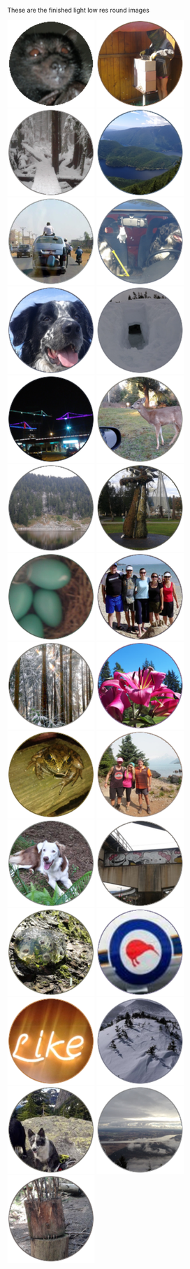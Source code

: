 These are the finished light low res round images
<br>




<p float="left">
<img src="bat.png" alt="drawing" style="width:200px; "/>
<img src="bees.png" alt="drawing" style="width:200px; "/>
<img src="bridge.png" alt="drawing" style="width:200px;"/>
<img src="buntzen.png" alt="drawing" style="width:200px;"/>
<img src="car.png" alt="drawing" style="width:200px;"/>
<img src="car_dog.png" alt="drawing" style="width:200px;"/>
<img src="cato.png" alt="drawing" style="width:200px;"/>
<img src="cave.png" alt="drawing" style="width:200px;"/>
<img src="cranes.png" alt="drawing" style="width:200px;"/>
<img src="deer.png" alt="drawing" style="width:200px;"/>
<img src="dennet.png" alt="drawing" style="width:200px;"/>
<img src="dragon.png" alt="drawing" style="width:200px;"/>
<img src="eggs.png" alt="drawing" style="width:200px;"/>
<img src="family.png" alt="drawing" style="width:200px;"/>

<img src="flare.png" alt="drawing" style="width:200px;"/>
<img src="flower.png" alt="drawing" style="width:200px;"/>
<img src="frog.png" alt="drawing" style="width:200px;"/>
<img src="garibaldi.png" alt="drawing" style="width:200px;"/>
<img src="happy.png" alt="drawing" style="width:200px;"/>
<img src="hello_kitty.png" alt="drawing" style="width:200px;"/>

<img src="jelly.png" alt="drawing" style="width:200px;"/>
<img src="kiwi.png" alt="drawing" style="width:200px;"/>
<img src="like.png" alt="drawing" style="width:200px;"/>
<img src="longs.png" alt="drawing" style="width:200px;"/>
<img src="maggie.png" alt="drawing" style="width:200px;"/>
<img src="minnekhada.png" alt="drawing" style="width:200px;"/>
<img src="monster.png" alt="drawing" style="width:200px;"/>
</p>
